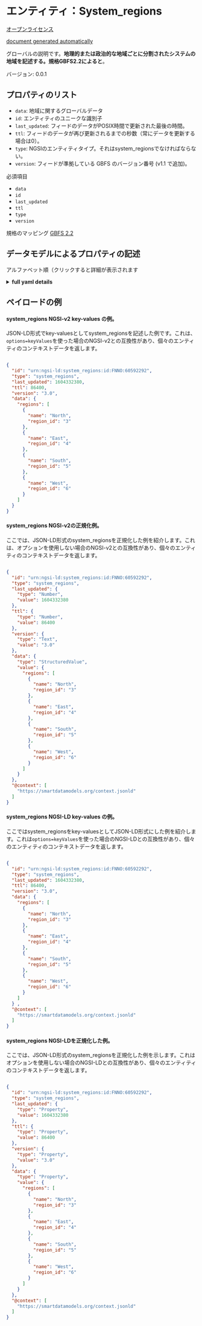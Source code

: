 エンティティ：System_regions  
=====================  
[オープンライセンス](https://github.com/smart-data-models//dataModel.GBFS/blob/master/system_regions/LICENSE.md)  
[document generated automatically](https://docs.google.com/presentation/d/e/2PACX-1vTs-Ng5dIAwkg91oTTUdt8ua7woBXhPnwavZ0FxgR8BsAI_Ek3C5q97Nd94HS8KhP-r_quD4H0fgyt3/pub?start=false&loop=false&delayms=3000#slide=id.gb715ace035_0_60)  
グローバルの説明です。**地理的または政治的な地域ごとに分割されたシステムの地域を記述する。規格GBFS2.2によると**。  
バージョン: 0.0.1  

## プロパティのリスト  

- `data`: 地域に関するグローバルデータ  - `id`: エンティティのユニークな識別子  - `last_updated`: フィードのデータがPOSIX時間で更新された最後の時間。  - `ttl`: フィードのデータが再び更新されるまでの秒数（常にデータを更新する場合は0）。  - `type`: NGSIのエンティティタイプ。それはsystem_regionsでなければならない。  - `version`: フィードが準拠している GBFS のバージョン番号 (v1.1 で追加)。    
必須項目  
- `data`  - `id`  - `last_updated`  - `ttl`  - `type`  - `version`    
規格のマッピング [GBFS 2.2](https://github.com/NABSA/gbfs/blob/v2.2/gbfs.md)  
## データモデルによるプロパティの記述  
アルファベット順（クリックすると詳細が表示されます  
<details><summary><strong>full yaml details</strong></summary>    
```yaml  
system_regions:    
  description: 'Describes regions for a system that is broken up by geographic or political region. According to the Standard GBFS 2.2'    
  properties:    
    data:    
      description: 'Global data about the regions'    
      properties:    
        regions:    
          description: 'Array of regions.'    
          items:    
            properties:    
              name:    
                description: 'Public name for this region.'    
                type: string    
              region_id:    
                description: 'identifier of the region.'    
                type: string    
            required:    
              - region_id    
              - name    
            type: object    
          type: array    
      required:    
        - regions    
      type: object    
      x-ngsi:    
        type: Property    
    id:    
      anyOf:    
        - description: 'Property. Identifier format of any NGSI entity'    
          maxLength: 256    
          minLength: 1    
          pattern: ^[\w\-\.\{\}\$\+\*\[\]`|~^@!,:\\]+$    
          type: string    
        - description: 'Property. Identifier format of any NGSI entity'    
          format: uri    
          type: string    
      description: 'Unique identifier of the entity'    
      x-ngsi:    
        type: Property    
    last_updated:    
      description: 'Last time the data in the feed was updated in POSIX time.'    
      minimum: 1450155600    
      type: integer    
      x-ngsi:    
        type: Property    
    ttl:    
      description: 'Number of seconds before the data in the feed will be updated again (0 if the data should always be refreshed).'    
      minimum: 0    
      type: integer    
      x-ngsi:    
        type: Property    
    type:    
      description: 'NGSI entity type. It has to be system_regions'    
      enum:    
        - system_regions    
      type: string    
      x-ngsi:    
        type: Property    
    version:    
      description: 'GBFS version number to which the feed conforms, according to the versioning framework (added in v1.1).'    
      enum:    
        - 1.1-RC    
        - 1.1    
        - 2.0-RC    
        - 2.0    
        - 2.1-RC    
        - 2.1-RC2    
        - 2.1    
        - 2.2    
        - 3.0-RC    
        - 3.0    
      type: string    
      x-ngsi:    
        type: Property    
  required:    
    - data    
    - id    
    - last_updated    
    - ttl    
    - type    
    - version    
  type: object    
  version: 0.0.1    
```  
</details>    
## ペイロードの例  
#### system_regions NGSI-v2 key-values の例。  
JSON-LD形式でkey-valuesとしてsystem_regionsを記述した例です。これは、`options=keyValues`を使った場合のNGSI-v2との互換性があり、個々のエンティティのコンテキストデータを返します。  
```json  
{  
  "id": "urn:ngsi-ld:system_regions:id:FNNO:60592292",  
  "type": "system_regions",  
  "last_updated": 1604332380,  
  "ttl": 86400,  
  "version": "3.0",  
  "data": {  
    "regions": [  
      {  
        "name": "North",  
        "region_id": "3"  
      },  
      {  
        "name": "East",  
        "region_id": "4"  
      },  
      {  
        "name": "South",  
        "region_id": "5"  
      },  
      {  
        "name": "West",  
        "region_id": "6"  
      }  
    ]  
  }  
}  
```  
#### system_regions NGSI-v2の正規化例。  
ここでは、JSON-LD形式のsystem_regionsを正規化した例を紹介します。これは、オプションを使用しない場合のNGSI-v2との互換性があり、個々のエンティティのコンテキストデータを返します。  
```json  
{  
  "id": "urn:ngsi-ld:system_regions:id:FNNO:60592292",  
  "type": "system_regions",  
  "last_updated": {  
    "type": "Number",  
    "value": 1604332380  
  },  
  "ttl": {  
    "type": "Number",  
    "value": 86400  
  },  
  "version": {  
    "type": "Text",  
    "value": "3.0"  
  },  
  "data": {  
    "type": "StructuredValue",  
    "value": {  
      "regions": [  
        {  
          "name": "North",  
          "region_id": "3"  
        },  
        {  
          "name": "East",  
          "region_id": "4"  
        },  
        {  
          "name": "South",  
          "region_id": "5"  
        },  
        {  
          "name": "West",  
          "region_id": "6"  
        }  
      ]  
    }  
  },  
  "@context": [  
    "https://smartdatamodels.org/context.jsonld"  
  ]  
}  
```  
#### system_regions NGSI-LD key-values の例。  
ここではsystem_regionsをkey-valuesとしてJSON-LD形式にした例を紹介します。これは`options=keyValues`を使った場合のNGSI-LDとの互換性があり、個々のエンティティのコンテキストデータを返します。  
```json  
{  
  "id": "urn:ngsi-ld:system_regions:id:FNNO:60592292",  
  "type": "system_regions",  
  "last_updated": 1604332380,  
  "ttl": 86400,  
  "version": "3.0",  
  "data": {  
    "regions": [  
      {  
        "name": "North",  
        "region_id": "3"  
      },  
      {  
        "name": "East",  
        "region_id": "4"  
      },  
      {  
        "name": "South",  
        "region_id": "5"  
      },  
      {  
        "name": "West",  
        "region_id": "6"  
      }  
    ]  
  } ,  
  "@context": [  
    "https://smartdatamodels.org/context.jsonld"  
  ]  
}  
```  
#### system_regions NGSI-LDを正規化した例。  
ここでは、JSON-LD形式のsystem_regionsを正規化した例を示します。これはオプションを使用しない場合のNGSI-LDとの互換性があり、個々のエンティティのコンテキストデータを返します。  
```json  
{  
  "id": "urn:ngsi-ld:system_regions:id:FNNO:60592292",  
  "type": "system_regions",  
  "last_updated": {  
    "type": "Property",  
    "value": 1604332380  
  },  
  "ttl": {  
    "type": "Property",  
    "value": 86400  
  },  
  "version": {  
    "type": "Property",  
    "value": "3.0"  
  },  
  "data": {  
    "type": "Property",  
    "value": {  
      "regions": [  
        {  
          "name": "North",  
          "region_id": "3"  
        },  
        {  
          "name": "East",  
          "region_id": "4"  
        },  
        {  
          "name": "South",  
          "region_id": "5"  
        },  
        {  
          "name": "West",  
          "region_id": "6"  
        }  
      ]  
    }  
  },  
  "@context": [  
    "https://smartdatamodels.org/context.jsonld"  
  ]  
}  
```  
